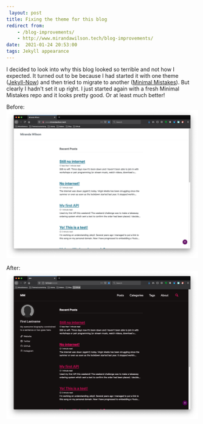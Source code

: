 ```yaml
---
 layout: post
title: Fixing the theme for this blog
redirect from:
    - /blog-improvements/
    - http://www.mirandawilson.tech/blog-improvements/
date:  2021-01-24 20:53:00
tags: Jekyll appearance
---
```

I decided to look into why this blog looked so terrible and not how I expected. It turned out to be because I had started it with one theme ([Jekyll-Now](https://github.com/barryclark/jekyll-now)) and then tried to migrate to another ([Minimal Mistakes](https://github.com/mmistakes/minimal-mistakes)). But clearly I hadn't set it up right. I just started again with a fresh Minimal Mistakes repo and it looks pretty good. Or at least much better!

Before:
![before blog](/assets/images/2021-01/bad_blog_theme.png)

After:
![after blog](/assets/images/2021-01/theme_done_correctly.png)
